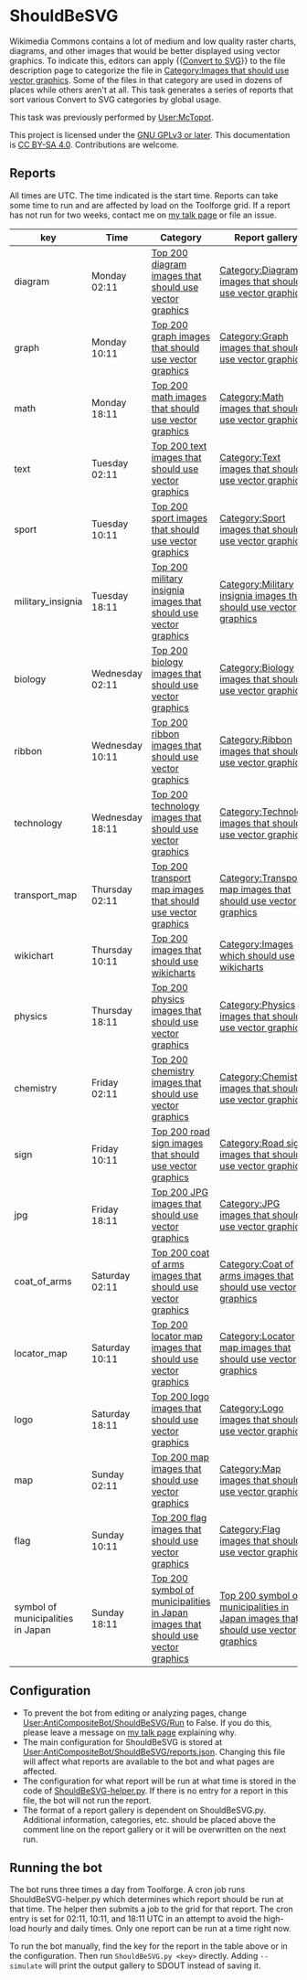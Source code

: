 # ShouldBeSVG
Wikimedia Commons contains a lot of medium and low quality raster charts, diagrams, and other images that would be better displayed using vector graphics. To indicate this, editors can apply {{[Convert to SVG](https://commons.wikimedia.org/wiki/Template:Convert_to_SVG)}} to the file description page to categorize the file in [Category:Images that should use vector graphics](https://commons.wikimedia.org/wiki/Category:Images_that_should_use_vector_graphics). Some of the files in that category are used in dozens of places while others aren't at all. This task generates a series of reports that sort various Convert to SVG categories by global usage.

This task was previously performed by [User:McTopot](https://commons.wikimedia.org/wiki/User:McTopot).

This project is licensed under the [GNU GPLv3 or later](https://www.gnu.org/licenses/gpl-3.0-standalone.html). This documentation is [CC BY-SA 4.0](https://creativecommons.org/licenses/by-sa/4.0/). Contributions are welcome.

## Reports
All times are UTC. The time indicated is the start time. Reports can take some time to run and are affected by load on the Toolforge grid. If a report has not run for two weeks, contact me on [my talk page](https://commons.wikimedia.org/wiki/User_talk:AntiCompositeNumber) or file an issue.


| key | Time | Category | Report gallery |
|-----|------|----------|----------------|
| diagram | Monday 02:11 | [Top 200 diagram images that should use vector graphics](https://commons.wikimedia.org/wiki/Top_200_diagram_images_that_should_use_vector_graphics) | [Category:Diagram images that should use vector graphics](https://commons.wikimedia.org/wiki/Category:Diagram_images_that_should_use_vector_graphics) |
| graph | Monday 10:11 | [Top 200 graph images that should use vector graphics](https://commons.wikimedia.org/wiki/Top_200_graph_images_that_should_use_vector_graphics) | [Category:Graph images that should use vector graphics](https://commons.wikimedia.org/wiki/Category:Graph_images_that_should_use_vector_graphics) |
| math | Monday 18:11 | [Top 200 math images that should use vector graphics](https://commons.wikimedia.org/wiki/Top_200_math_images_that_should_use_vector_graphics) | [Category:Math images that should use vector graphics](https://commons.wikimedia.org/wiki/Category:Math_images_that_should_use_vector_graphics) |
| text | Tuesday 02:11 | [Top 200 text images that should use vector graphics](https://commons.wikimedia.org/wiki/Top_200_text_images_that_should_use_vector_graphics) | [Category:Text images that should use vector graphics](https://commons.wikimedia.org/wiki/Category:Text_images_that_should_use_vector_graphics) |
| sport | Tuesday 10:11 | [Top 200 sport images that should use vector graphics](https://commons.wikimedia.org/wiki/Top_200_sport_images_that_should_use_vector_graphics) | [Category:Sport images that should use vector graphics](https://commons.wikimedia.org/wiki/Category:Sport_images_that_should_use_vector_graphics) |
| military_insignia | Tuesday 18:11 | [Top 200 military insignia images that should use vector graphics](https://commons.wikimedia.org/wiki/Top_200_military_insignia_images_that_should_use_vector_graphics) | [Category:Military insignia images that should use vector graphics](https://commons.wikimedia.org/wiki/Category:Military_insignia_images_that_should_use_vector_graphics) |
| biology | Wednesday 02:11 | [Top 200 biology images that should use vector graphics](https://commons.wikimedia.org/wiki/Top_200_biology_images_that_should_use_vector_graphics) | [Category:Biology images that should use vector graphics](https://commons.wikimedia.org/wiki/Category:Biology_images_that_should_use_vector_graphics) |
| ribbon | Wednesday 10:11 | [Top 200 ribbon images that should use vector graphics](https://commons.wikimedia.org/wiki/Top_200_ribbon_images_that_should_use_vector_graphics) | [Category:Ribbon images that should use vector graphics](https://commons.wikimedia.org/wiki/Category:Ribbon_images_that_should_use_vector_graphics) |
| technology | Wednesday 18:11 | [Top 200 technology images that should use vector graphics](https://commons.wikimedia.org/wiki/Top_200_technology_images_that_should_use_vector_graphics) | [Category:Technology images that should use vector graphics](https://commons.wikimedia.org/wiki/Category:Technology_images_that_should_use_vector_graphics) |
| transport_map | Thursday 02:11 | [Top 200 transport map images that should use vector graphics](https://commons.wikimedia.org/wiki/Top_200_transport_map_images_that_should_use_vector_graphics) | [Category:Transport map images that should use vector graphics](https://commons.wikimedia.org/wiki/Category:Transport_map_images_that_should_use_vector_graphics) |
| wikichart | Thursday 10:11 | [Top 200 images that should use wikicharts](https://commons.wikimedia.org/wiki/Top_200_images_that_should_use_wikicharts) | [Category:Images which should use wikicharts](https://commons.wikimedia.org/wiki/Category:Images_which_should_use_wikicharts) |
| physics | Thursday 18:11 | [Top 200 physics images that should use vector graphics](https://commons.wikimedia.org/wiki/Top_200_physics_images_that_should_use_vector_graphics) | [Category:Physics images that should use vector graphics](https://commons.wikimedia.org/wiki/Category:Physics_images_that_should_use_vector_graphics) |
| chemistry | Friday 02:11 | [Top 200 chemistry images that should use vector graphics](https://commons.wikimedia.org/wiki/Top_200_chemistry_images_that_should_use_vector_graphics) | [Category:Chemistry images that should use vector graphics](https://commons.wikimedia.org/wiki/Category:Chemistry_images_that_should_use_vector_graphics) |
| sign | Friday 10:11 | [Top 200 road sign images that should use vector graphics](https://commons.wikimedia.org/wiki/Top_200_road_sign_images_that_should_use_vector_graphics) | [Category:Road sign images that should use vector graphics](https://commons.wikimedia.org/wiki/Category:Road_sign_images_that_should_use_vector_graphics) |
| jpg | Friday 18:11 | [Top 200 JPG images that should use vector graphics](https://commons.wikimedia.org/wiki/Top_200_JPG_images_that_should_use_vector_graphics) | [Category:JPG images that should use vector graphics](https://commons.wikimedia.org/wiki/Category:JPG_images_that_should_use_vector_graphics) |
| coat_of_arms | Saturday 02:11 | [Top 200 coat of arms images that should use vector graphics](https://commons.wikimedia.org/wiki/Top_200_coat_of_arms_images_that_should_use_vector_graphics) | [Category:Coat of arms images that should use vector graphics](https://commons.wikimedia.org/wiki/Category:Coat_of_arms_images_that_should_use_vector_graphics) |
| locator_map | Saturday 10:11 | [Top 200 locator map images that should use vector graphics](https://commons.wikimedia.org/wiki/Top_200_locator_map_images_that_should_use_vector_graphics) | [Category:Locator map images that should use vector graphics](https://commons.wikimedia.org/wiki/Category:Locator_map_images_that_should_use_vector_graphics) |
| logo | Saturday 18:11 | [Top 200 logo images that should use vector graphics](https://commons.wikimedia.org/wiki/Top_200_logo_images_that_should_use_vector_graphics) | [Category:Logo images that should use vector graphics](https://commons.wikimedia.org/wiki/Category:Logo_images_that_should_use_vector_graphics) |
| map | Sunday 02:11 | [Top 200 map images that should use vector graphics](https://commons.wikimedia.org/wiki/Top_200_map_images_that_should_use_vector_graphics) | [Category:Map images that should use vector graphics](https://commons.wikimedia.org/wiki/Category:Map_images_that_should_use_vector_graphics) |
| flag | Sunday 10:11 | [Top 200 flag images that should use vector graphics](https://commons.wikimedia.org/wiki/Top_200_flag_images_that_should_use_vector_graphics) | [Category:Flag images that should use vector graphics](https://commons.wikimedia.org/wiki/Category:Flag_images_that_should_use_vector_graphics) |
| symbol of municipalities in Japan | Sunday 18:11 | [Top 200 symbol of municipalities in Japan images that should use vector graphics](https://commons.wikimedia.org/wiki/Top_200_symbol_of_municipalities_in_Japan_images_that_should_use_vector_graphics) | [Top 200 symbol of municipalities in Japan images that should use vector graphics](https://commons.wikimedia.org/wiki/Top_200_symbol_of_municipalities_in_Japan_images_that_should_use_vector_graphics) |

## Configuration
* To prevent the bot from editing or analyzing pages, change [User:AntiCompositeBot/ShouldBeSVG/Run](https://commons.wikimedia.org/wiki/User:AntiCompositeBot/ShouldBeSVG/Run) to False. If you do this, please leave a message on [my talk page](https://commons.wikimedia.org/wiki/User:AntiCompositeNumber) explaining why. 
* The main configuration for ShouldBeSVG is stored at [User:AntiCompositeBot/ShouldBeSVG/reports.json](https://commons.wikimedia.org/wiki/User:AntiCompositeBot/ShouldBeSVG/reports.json). Changing this file will affect what reports are available to the bot and what pages are affected. 
* The configuration for what report will be run at what time is stored in the code of [ShouldBeSVG-helper.py](https://github.com/AntiCompositeNumber/AntiCompositeBot/blob/master/ShouldBeSVG-helper.py). If there is no entry for a report in this file, the bot will not run the report.
* The format of a report gallery is dependent on ShouldBeSVG.py. Additional information, categories, etc. should be placed above the comment line on the report gallery or it will be overwritten on the next run.

## Running the bot
The bot runs three times a day from Toolforge. A cron job runs ShouldBeSVG-helper.py which determines which report should be run at that time. The helper then submits a job to the grid for that report. The cron entry is set for 02:11, 10:11, and 18:11 UTC in an attempt to avoid the high-load hourly and daily times. Only one report can be run at a time right now.

To run the bot manually, find the key for the report in the table above or in the configuration. Then run `ShouldBeSVG.py <key>` directly. Adding `--simulate` will print the output gallery to SDOUT instead of saving it. 
 
